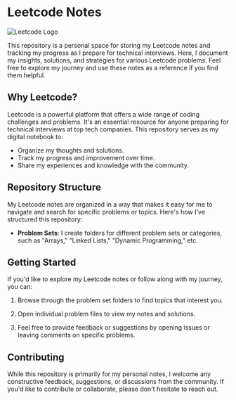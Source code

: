 # Leetcode Notes

![Leetcode Logo](https://assets.leetcode.com/static_assets/public/webpack_bundles/images/LeetCode_nav.4d940ca72.png)

This repository is a personal space for storing my Leetcode notes and tracking my progress as I prepare for technical interviews. Here, I document my insights, solutions, and strategies for various Leetcode problems. Feel free to explore my journey and use these notes as a reference if you find them helpful.

## Why Leetcode?

Leetcode is a powerful platform that offers a wide range of coding challenges and problems. It's an essential resource for anyone preparing for technical interviews at top tech companies. This repository serves as my digital notebook to:

- Organize my thoughts and solutions.
- Track my progress and improvement over time.
- Share my experiences and knowledge with the community.

## Repository Structure

My Leetcode notes are organized in a way that makes it easy for me to navigate and search for specific problems or topics. Here's how I've structured this repository:

- **Problem Sets**: I create folders for different problem sets or categories, such as "Arrays," "Linked Lists," "Dynamic Programming," etc.

## Getting Started

If you'd like to explore my Leetcode notes or follow along with my journey, you can:

1. Browse through the problem set folders to find topics that interest you.

2. Open individual problem files to view my notes and solutions.

3. Feel free to provide feedback or suggestions by opening issues or leaving comments on specific problems.

## Contributing

While this repository is primarily for my personal notes, I welcome any constructive feedback, suggestions, or discussions from the community. If you'd like to contribute or collaborate, please don't hesitate to reach out.
